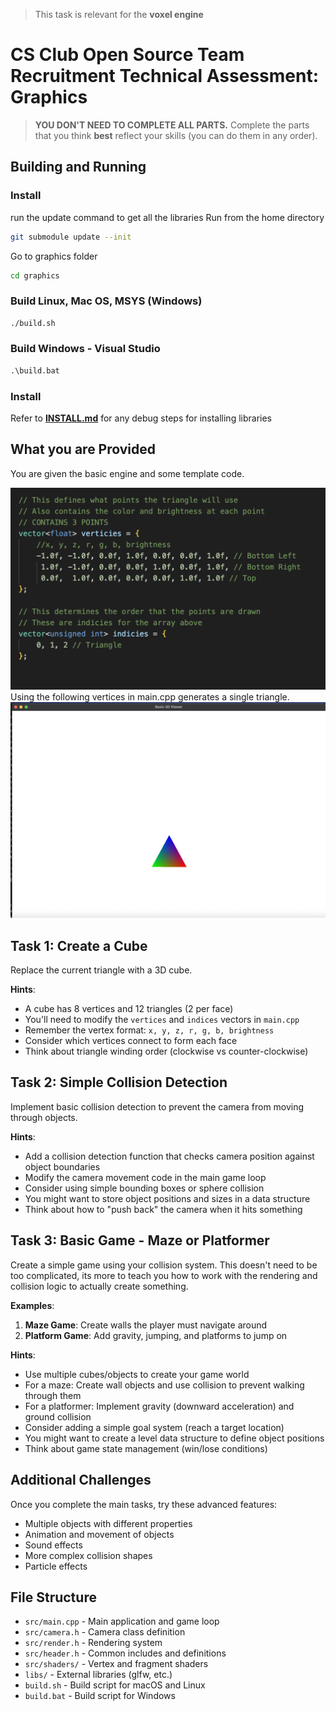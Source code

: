 > This task is relevant for the **voxel engine**


# CS Club Open Source Team Recruitment Technical Assessment: Graphics
> **YOU DON'T NEED TO COMPLETE ALL PARTS.** 
> Complete the parts that you think **best** reflect your skills (you can do them in any order).

## Building and Running

### Install 

run the update command to get all the libraries
Run from the home directory
```sh
git submodule update --init
```

Go to graphics folder

```sh
cd graphics
```

### Build Linux, Mac OS, MSYS (Windows)

```sh
./build.sh
```

### Build Windows - Visual Studio

```bat
.\build.bat
```

### Install

Refer to [**INSTALL.md**](./graphics/INSTALL.md) for any debug steps for installing libraries

## What you are Provided

You are given the basic engine and some template code.

<img src="assets/code.png" alt="Engine Code" width="600"/>

<br>
Using the following vertices in main.cpp generates a single triangle.

<img src="assets/triangle.png" alt="Simple Triangle" width="600"/>


## Task 1: Create a Cube
Replace the current triangle with a 3D cube.

**Hints**:
- A cube has 8 vertices and 12 triangles (2 per face)
- You'll need to modify the `vertices` and `indices` vectors in `main.cpp`
- Remember the vertex format: `x, y, z, r, g, b, brightness`
- Consider which vertices connect to form each face
- Think about triangle winding order (clockwise vs counter-clockwise)

## Task 2: Simple Collision Detection
Implement basic collision detection to prevent the camera from moving through objects.

**Hints**:
- Add a collision detection function that checks camera position against object boundaries
- Modify the camera movement code in the main game loop
- Consider using simple bounding boxes or sphere collision
- You might want to store object positions and sizes in a data structure
- Think about how to "push back" the camera when it hits something

## Task 3: Basic Game - Maze or Platformer
Create a simple game using your collision system. This doesn't need to be too complicated, its more to teach you how to work with the rendering and collision logic to actually create something.

**Examples**:
1. **Maze Game**: Create walls the player must navigate around
2. **Platform Game**: Add gravity, jumping, and platforms to jump on

**Hints**:
- Use multiple cubes/objects to create your game world
- For a maze: Create wall objects and use collision to prevent walking through them
- For a platformer: Implement gravity (downward acceleration) and ground collision
- Consider adding a simple goal system (reach a target location)
- You might want to create a level data structure to define object positions
- Think about game state management (win/lose conditions)

## Additional Challenges
Once you complete the main tasks, try these advanced features:
- Multiple objects with different properties
- Animation and movement of objects
- Sound effects
- More complex collision shapes
- Particle effects

## File Structure
- `src/main.cpp` - Main application and game loop
- `src/camera.h` - Camera class definition
- `src/render.h` - Rendering system
- `src/header.h` - Common includes and definitions
- `src/shaders/` - Vertex and fragment shaders
- `libs/` - External libraries (glfw, etc.)
- `build.sh` - Build script for macOS and Linux
- `build.bat` - Build script for Windows

